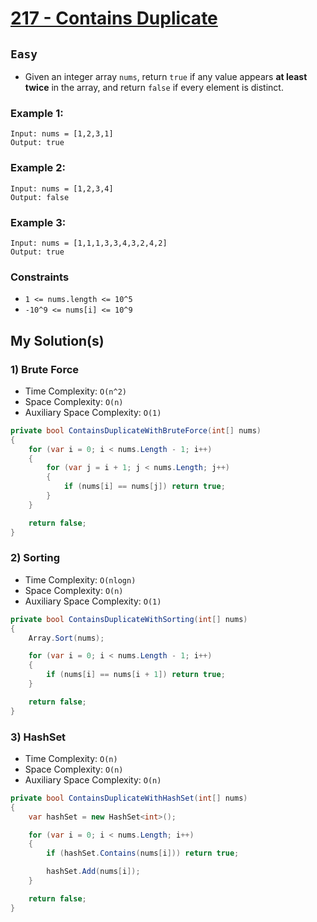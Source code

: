 [leet]: https://leetcode.com/problems/contains-duplicate/

# [217 - Contains Duplicate][leet]

## ```Easy```

- Given an integer array `nums`, return `true` if any value appears **at least twice** in the array, and return `false` if every element is distinct.

### Example 1:

```
Input: nums = [1,2,3,1]
Output: true
```

### Example 2:

```
Input: nums = [1,2,3,4]
Output: false
```

### Example 3:

```
Input: nums = [1,1,1,3,3,4,3,2,4,2]
Output: true
```

### Constraints

- `1 <= nums.length <= 10^5`
- `-10^9 <= nums[i] <= 10^9`


## My Solution(s)

### 1) Brute Force

- Time Complexity: ```O(n^2)```
- Space Complexity: ```O(n)```
- Auxiliary Space Complexity: ```O(1)```

```cs
private bool ContainsDuplicateWithBruteForce(int[] nums)
{
    for (var i = 0; i < nums.Length - 1; i++)
    {
        for (var j = i + 1; j < nums.Length; j++)
        {
            if (nums[i] == nums[j]) return true;
        }
    }

    return false;
}
```

### 2) Sorting

- Time Complexity: ```O(nlogn)```
- Space Complexity: ```O(n)```
- Auxiliary Space Complexity: ```O(1)```

```cs
private bool ContainsDuplicateWithSorting(int[] nums)
{
    Array.Sort(nums);

    for (var i = 0; i < nums.Length - 1; i++)
    {
        if (nums[i] == nums[i + 1]) return true;
    }

    return false;
}
```

### 3) HashSet

- Time Complexity: ```O(n)```
- Space Complexity: ```O(n)```
- Auxiliary Space Complexity: ```O(n)```

```cs
private bool ContainsDuplicateWithHashSet(int[] nums)
{
    var hashSet = new HashSet<int>();

    for (var i = 0; i < nums.Length; i++)
    {
        if (hashSet.Contains(nums[i])) return true;

        hashSet.Add(nums[i]);
    }

    return false;
}
```
